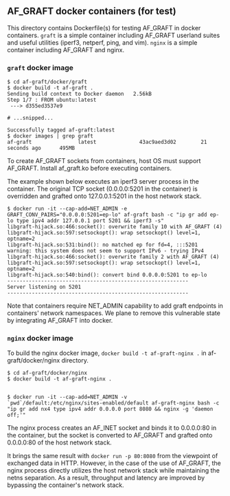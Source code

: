 
## AF_GRAFT docker containers (for test)

This directory contains Dockerfile(s) for testing AF_GRAFT in docker
containers. `graft` is a simple container including AF_GRAFT userland
suites and useful utilities (iperf3, netperf, ping, and vim). `nginx`
is a simple container including AF_GRAFT and nginx.


### `graft` docker image

```shell-session
$ cd af-graft/docker/graft
$ docker build -t af-graft .
Sending build context to Docker daemon   2.56kB
Step 1/7 : FROM ubuntu:latest
 ---> d355ed3537e9

# ...snipped...

Successfully tagged af-graft:latest
$ docker images | grep graft
af-graft               latest              43ac9aed3d02        21 seconds ago      495MB
```

To create AF_GRAFT sockets from containers, host OS must support
AF_GRAFT. Install af_graft.ko before executing containers.


The example shown below executes an iperf3 server process in the
container. The original TCP socket (0.0.0.0:5201 in the container) is
overridden and grafted onto 127.0.0.1:5201 in the host network stack.

```shell-session
$ docker run -it --cap-add=NET_ADMIN -e GRAFT_CONV_PAIRS="0.0.0.0:5201=ep-lo" af-graft bash -c "ip gr add ep-lo type ipv4 addr 127.0.0.1 port 5201 && iperf3 -s"
libgraft-hijack.so:466:socket(): overwrite family 10 with AF_GRAFT (4)
libgraft-hijack.so:597:setsockopt(): wrap setsockopt() level=1, optname=2
libgraft-hijack.so:531:bind(): no matched ep for fd=4, :::5201
warning: this system does not seem to support IPv6 - trying IPv4
libgraft-hijack.so:466:socket(): overwrite family 2 with AF_GRAFT (4)
libgraft-hijack.so:597:setsockopt(): wrap setsockopt() level=1, optname=2
libgraft-hijack.so:540:bind(): convert bind 0.0.0.0:5201 to ep-lo
-----------------------------------------------------------
Server listening on 5201
-----------------------------------------------------------

```

Note that containers require NET_ADMIN capability to add graft
endpoints in containers' network namespaces. We plane to remove this
vulnerable state by integrating AF_GRAFT into docker.



### `nginx` docker image

To build the nginx docker image, `docker build -t af-graft-nginx .` in
af-graft/docker/nginx directory. 

```shell-session
$ cd af-graft/docker/nginx
$ docker build -t af-graft-nginx .


$ docker run -it --cap-add=NET_ADMIN -v `pwd`/default:/etc/nginx/sites-enabled/default af-graft-nginx bash -c "ip gr add nx4 type ipv4 addr 0.0.0.0 port 8080 && nginx -g 'daemon off;'"
```

The nginx process creates an AF_INET socket and binds it to 0.0.0.0:80
in the container, but the socket is converted to AF_GRAFT and grafted
onto 0.0.0.0:80 of the host network stack.

It brings the same result with `docker run -p 80:8080` from the
viewpoint of exchanged data in HTTP. However, in the case of the use
of AF_GRAFT, the nginx process directly utilizes the host network
stack while maintaining the netns separation. As a result, throughput
and latency are improved by bypassing the container's network stack.